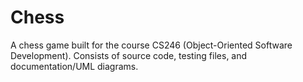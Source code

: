 # Chess

A chess game built for the course CS246 (Object-Oriented Software Development). Consists of source code, testing files, and documentation/UML diagrams.
